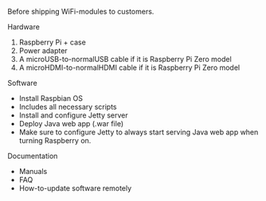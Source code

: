 Before shipping WiFi-modules to customers.

Hardware

1. Raspberry Pi + case
2. Power adapter
3. A microUSB-to-normalUSB cable if it is Raspberry Pi Zero model
4. A microHDMI-to-normalHDMI cable if it is Raspberry Pi Zero model

Software
- Install Raspbian OS
- Includes all necessary scripts
- Install and configure Jetty server
- Deploy Java web app (.war file)
- Make sure to configure Jetty to always start serving Java web app when turning Raspberry on.

Documentation
- Manuals
- FAQ
- How-to-update software remotely